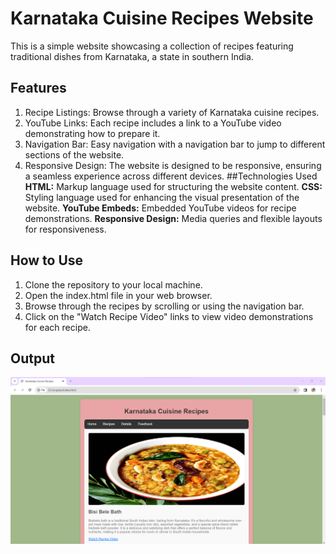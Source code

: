 # Karnataka Cuisine Recipes Website
This is a simple website showcasing a collection of recipes featuring traditional dishes from Karnataka, a state in southern India.

## Features
1. Recipe Listings: Browse through a variety of Karnataka cuisine recipes.
2. YouTube Links: Each recipe includes a link to a YouTube video demonstrating how to prepare it.
3. Navigation Bar: Easy navigation with a navigation bar to jump to different sections of the website.
4. Responsive Design: The website is designed to be responsive, ensuring a seamless experience across different devices.
##Technologies Used
**HTML:** Markup language used for structuring the website content.
**CSS:** Styling language used for enhancing the visual presentation of the website.
**YouTube Embeds:** Embedded YouTube videos for recipe demonstrations.
**Responsive Design:** Media queries and flexible layouts for responsiveness.
## How to Use
1. Clone the repository to your local machine.
2. Open the index.html file in your web browser.
3. Browse through the recipes by scrolling or using the navigation bar.
4. Click on the "Watch Recipe Video" links to view video demonstrations for each recipe.
## Output
![Bisi Bele Bath](https://github.com/chaithrabc/Karnataka-Cuisine-Recipes/blob/main/Output/img%201.png)
